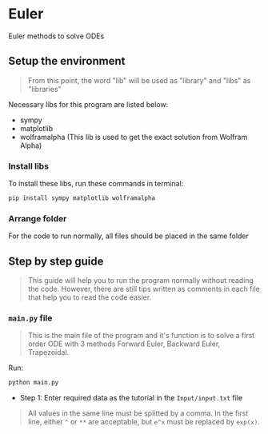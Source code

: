 # Euler
Euler methods to solve ODEs

## Setup the environment
> From this point, the word "lib" will be used as "library" and "libs" as "libraries"

Necessary libs for this program are listed below:
* sympy
* matplotlib
* wolframalpha (This lib is used to get the exact solution from Wolfram Alpha)

### Install libs
To install these libs, run these commands in terminal:

```bash
pip install sympy matplotlib wolframalpha
```

### Arrange folder
For the code to run normally, all files should be placed in the same folder

## Step by step guide
> This guide will help you to run the program normally without reading the code.
> However, there are still tips written as comments in each file that help you to read the code easier.

### `main.py` file
> This is the main file of the program and it's function is to solve a first order ODE with 3 methods
> Forward Euler, Backward Euler, Trapezoidal.

Run:

```bash
python main.py
```

* Step 1: Enter required data as the tutorial in the `Input/input.txt` file
> All values in the same line must be splitted by a comma.
> In the first line, either `^` or `**` are acceptable, but `e^x` must be replaced by `exp(x)`.
